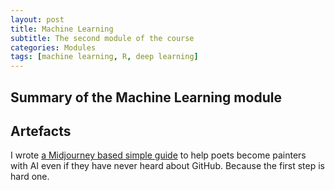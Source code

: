 ```yaml
---
layout: post
title: Machine Learning
subtitle: The second module of the course
categories: Modules
tags: [machine learning, R, deep learning]
---
```


## Summary of the Machine Learning module

## Artefacts

I wrote [a Midjourney based simple guide](https://github.com/Vasilisalook/vasilisalook.github.io/blob/main/AI-Illustration%20for%20Poets.pdf) to help poets become painters with AI even if they have never heard about GitHub. 
Because the first step is hard one.




